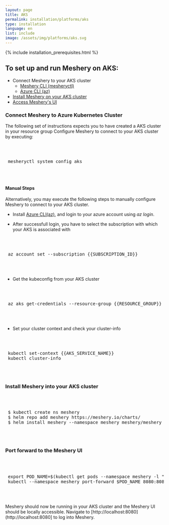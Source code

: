 ```yaml
---
layout: page
title: AKS
permalink: installation/platforms/aks
type: installation
language: en
list: include
image: /assets/img/platforms/aks.svg
---
```


{% include installation_prerequisites.html %}

## To set up and run Meshery on AKS:

- Connect Meshery to your AKS cluster
  * [Meshery CLI (mesheryctl)](#connect-meshery-to-azure-kubernetes-cluster)
  * [Azure CLI (az)](https://docs.microsoft.com/en-us/cli/azure/install-azure-cli)
- [Install Meshery on your AKS cluster](#install-meshery-into-your-aks-cluster)
- [Access Meshery's UI](#port-forward-to-the-meshery-ui)

### Connect Meshery to Azure Kubernetes Cluster

The following set of instructions expects you to have created a AKS cluster in your resource group Configure Meshery to connect to your AKS cluster by executing:

 <pre class="codeblock-pre"><div class="codeblock">
 <div class="clipboardjs">
 mesheryctl system config aks
 </div></div>
 </pre>

#### Manual Steps

Alternatively, you may execute the following steps to manually configure Meshery to connect to your AKS cluster.

- Install [Azure CLI(az)](https://docs.microsoft.com/en-us/cli/azure/install-azure-cli), and login
to your azure account using *az login*.

- After successfull login, you have to select the subscription with which your AKS is associated with
 <pre class="codeblock-pre"><div class="codeblock">
 <div class="clipboardjs">
 az account set --subscription {{SUBSCRIPTION_ID}}
 </div></div>
 </pre>
- Get the kubeconfig from your AKS cluster
 <pre class="codeblock-pre"><div class="codeblock">
 <div class="clipboardjs">
 az aks get-credentials --resource-group {{RESOURCE_GROUP}} --name {{AKS_SERVICE_NAME}}
 </div></div>
 </pre>
- Set your cluster context and check your cluster-info
 <pre class="codeblock-pre"><div class="codeblock">
 <div class="clipboardjs">
 kubectl set-context {{AKS_SERVICE_NAME}}
 kubectl cluster-info
 </div></div>
 </pre>

### Install Meshery into your AKS cluster 

 <pre class="codeblock-pre"><div class="codeblock">
 <div class="clipboardjs">
 $ kubectl create ns meshery
 $ helm repo add meshery https://meshery.io/charts/
 $ helm install meshery --namespace meshery meshery/meshery
 </div></div>
 </pre>

### Port forward to the Meshery UI

 <pre class="codeblock-pre"><div class="codeblock">
 <div class="clipboardjs">
 export POD_NAME=$(kubectl get pods --namespace meshery -l "app.kubernetes.io/name=meshery,app.kubernetes.io/instance=meshery" -o jsonpath="{.items[0].metadata.name}")
 kubectl --namespace meshery port-forward $POD_NAME 8080:8080
 </div></div>
 </pre>

Meshery should now be running in your AKS cluster and the Meshery UI should be locally accessible. Navigate to [http://localhost:8080](http://localhost:8080] to log into Meshery.